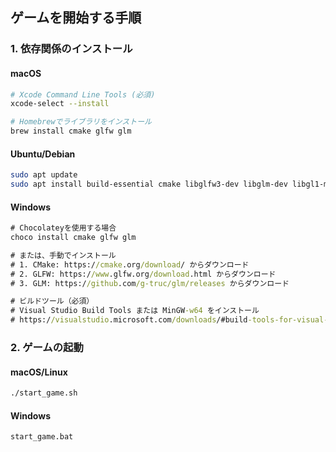 ## ゲームを開始する手順

### 1. 依存関係のインストール

#### macOS
```bash
# Xcode Command Line Tools (必須)
xcode-select --install

# Homebrewでライブラリをインストール
brew install cmake glfw glm
```

#### Ubuntu/Debian
```bash
sudo apt update
sudo apt install build-essential cmake libglfw3-dev libglm-dev libgl1-mesa-dev
```

#### Windows
```cmd
# Chocolateyを使用する場合
choco install cmake glfw glm

# または、手動でインストール
# 1. CMake: https://cmake.org/download/ からダウンロード
# 2. GLFW: https://www.glfw.org/download.html からダウンロード
# 3. GLM: https://github.com/g-truc/glm/releases からダウンロード

# ビルドツール（必須）
# Visual Studio Build Tools または MinGW-w64 をインストール
# https://visualstudio.microsoft.com/downloads/#build-tools-for-visual-studio-2022
```

### 2. ゲームの起動

#### macOS/Linux
```bash
./start_game.sh
```

#### Windows
```cmd
start_game.bat
```
